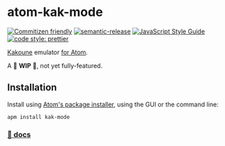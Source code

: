 # atom-kak-mode

[![Commitizen friendly](https://img.shields.io/badge/commitizen-friendly-brightgreen.svg)](http://commitizen.github.io/cz-cli/) [![semantic-release](https://img.shields.io/badge/%20%20%F0%9F%93%A6%F0%9F%9A%80-semantic--release-e10079.svg)](https://github.com/semantic-release/semantic-release)
[![JavaScript Style Guide](https://img.shields.io/badge/code_style-standard-brightgreen.svg)](https://standardjs.com) [![code style: prettier](https://img.shields.io/badge/code_style-prettier-ff69b4.svg?style=flat-square)](https://github.com/prettier/prettier)

[Kakoune](http://kakoune.org) emulator [for Atom](https://atom.io/packages/kak-mode).

A 🚧 **WIP** 🚧, not yet fully-featured.

## Installation

Install using [Atom's package installer](http://flight-manual.atom.io/using-atom/sections/atom-packages/), using the GUI or the command line:

```shell
apm install kak-mode
```

### [📖 docs](https://adekbadek.github.io/atom-kak-mode/)
